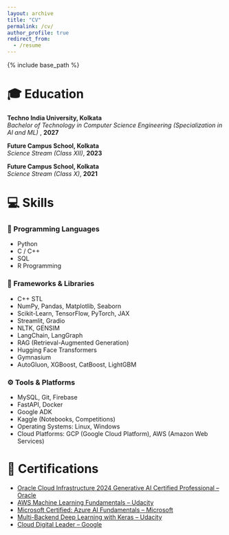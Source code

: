 ```yaml
---
layout: archive
title: "CV"
permalink: /cv/
author_profile: true
redirect_from:
  - /resume
---
```


{% include base_path %}
# 🎓 Education

**Techno India University, Kolkata**  
*Bachelor of Technology in Computer Science Engineering (Specialization in AI and ML)* , **2027**  

**Future Campus School, Kolkata**  
*Science Stream (Class XII)*, **2023**  

**Future Campus School, Kolkata**  
*Science Stream (Class X)*, **2021**  

# 💻 Skills

### 🧠 Programming Languages
- Python  
- C / C++  
- SQL  
- R Programming  

### 🧰 Frameworks & Libraries
- C++ STL  
- NumPy, Pandas, Matplotlib, Seaborn  
- Scikit-Learn, TensorFlow, PyTorch, JAX  
- Streamlit, Gradio  
- NLTK, GENSIM  
- LangChain, LangGraph  
- RAG (Retrieval-Augmented Generation)  
- Hugging Face Transformers  
- Gymnasium  
- AutoGluon, XGBoost, CatBoost, LightGBM  

### ⚙️ Tools & Platforms
- MySQL, Git, Firebase  
- FastAPI, Docker  
- Google ADK  
- Kaggle (Notebooks, Competitions)  
- Operating Systems: Linux, Windows  
- Cloud Platforms: GCP (Google Cloud Platform), AWS (Amazon Web Services)

# 📜 Certifications

- [Oracle Cloud Infrastructure 2024 Generative AI Certified Professional – Oracle](https://catalog-education.oracle.com/ords/certview/sharebadge?id=D9B2CA779E2BBE07DB2CBACE34A488391B81999325D0B74A0BFFF52BCE5F6842) 
- [AWS Machine Learning Fundamentals – Udacity](https://www.udacity.com/certificate/e/c6eca7de-f6c0-11ee-9e7c-5f76ebd011f3)
- [Microsoft Certified: Azure AI Fundamentals – Microsoft](https://learn.microsoft.com/en-us/users/rohansardar/credentials/65f44715f148a0dc)
- [Multi-Backend Deep Learning with Keras – Udacity](https://www.udacity.com/certificate/e/325dc0b0-d4bc-11ee-9a26-97000cddd5a9)  
- [Cloud Digital Leader – Google](https://www.credly.com/badges/8ae817dd-59e4-4fab-9c8e-123e4d7e0461/public_url)

